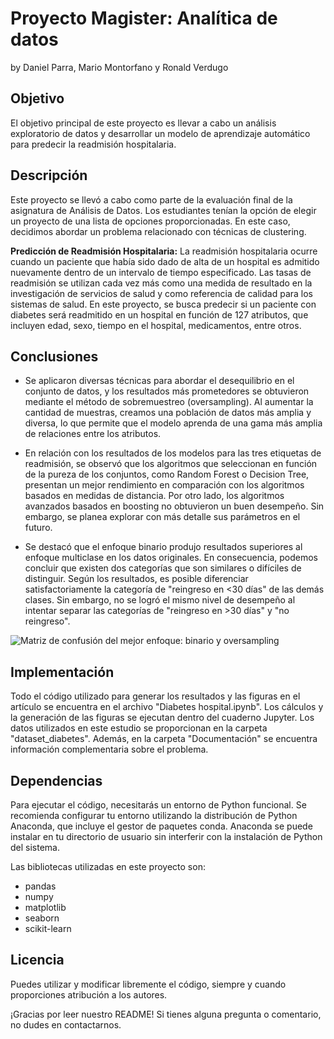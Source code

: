 # Proyecto Magister: Analítica de datos
by Daniel Parra, Mario Montorfano y Ronald Verdugo

## Objetivo
El objetivo principal de este proyecto es llevar a cabo un análisis exploratorio de datos y desarrollar un modelo de aprendizaje automático para predecir la readmisión hospitalaria.

## Descripción
Este proyecto se llevó a cabo como parte de la evaluación final de la asignatura de Análisis de Datos. Los estudiantes tenían la opción de elegir un proyecto de una lista de opciones proporcionadas. En este caso, decidimos abordar un problema relacionado con técnicas de clustering.

**Predicción de Readmisión Hospitalaria:** La readmisión hospitalaria ocurre cuando un paciente que había sido dado de alta de un hospital es admitido nuevamente dentro de un intervalo de tiempo especificado. Las tasas de readmisión se utilizan cada vez más como una medida de resultado en la investigación de servicios de salud y como referencia de calidad para los sistemas de salud. En este proyecto, se busca predecir si un paciente con diabetes será readmitido en un hospital en función de 127 atributos, que incluyen edad, sexo, tiempo en el hospital, medicamentos, entre otros.

## Conclusiones
- Se aplicaron diversas técnicas para abordar el desequilibrio en el conjunto de datos, y los resultados más prometedores se obtuvieron mediante el método de sobremuestreo (oversampling). Al aumentar la cantidad de muestras, creamos una población de datos más amplia y diversa, lo que permite que el modelo aprenda de una gama más amplia de relaciones entre los atributos.

- En relación con los resultados de los modelos para las tres etiquetas de readmisión, se observó que los algoritmos que seleccionan en función de la pureza de los conjuntos, como Random Forest o Decision Tree, presentan un mejor rendimiento en comparación con los algoritmos basados en medidas de distancia. Por otro lado, los algoritmos avanzados basados en boosting no obtuvieron un buen desempeño. Sin embargo, se planea explorar con más detalle sus parámetros en el futuro.

- Se destacó que el enfoque binario produjo resultados superiores al enfoque multiclase en los datos originales. En consecuencia, podemos concluir que existen dos categorías que son similares o difíciles de distinguir. Según los resultados, es posible diferenciar satisfactoriamente la categoría de "reingreso en <30 días" de las demás clases. Sin embargo, no se logró el mismo nivel de desempeño al intentar separar las categorías de "reingreso en >30 días" y "no reingreso".

![Matriz de confusión del mejor enfoque: binario y oversampling](https://i.ibb.co/X8N5B6M/Matriz-de-confusi-n.png)

## Implementación
Todo el código utilizado para generar los resultados y las figuras en el artículo se encuentra en el archivo "Diabetes hospital.ipynb". Los cálculos y la generación de las figuras se ejecutan dentro del cuaderno Jupyter. Los datos utilizados en este estudio se proporcionan en la carpeta "dataset_diabetes". Además, en la carpeta "Documentación" se encuentra información complementaria sobre el problema.

## Dependencias
Para ejecutar el código, necesitarás un entorno de Python funcional. Se recomienda configurar tu entorno utilizando la distribución de Python Anaconda, que incluye el gestor de paquetes conda. Anaconda se puede instalar en tu directorio de usuario sin interferir con la instalación de Python del sistema.

Las bibliotecas utilizadas en este proyecto son:
- pandas
- numpy
- matplotlib
- seaborn
- scikit-learn

## Licencia
Puedes utilizar y modificar libremente el código, siempre y cuando proporciones atribución a los autores.

¡Gracias por leer nuestro README! Si tienes alguna pregunta o comentario, no dudes en contactarnos.
